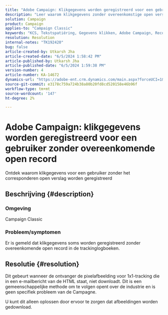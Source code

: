 ```yaml
---
title: "Adobe Campaign: Klikgegevens worden geregistreerd voor een gebruiker zonder overeenkomende open record"
description: "Leer waarom klikgegevens zonder overeenkomstige open verslag in het volgende registreren zouden kunnen registreren."
solution: Campaign
product: Campaign
applies-to: "Campaign Classic"
keywords: "KCS, Tekstspatiëring, Gegevens klikken, Adobe Campaign, Record openen, Tekstspatiëring wordt geopend "
resolution: Resolution
internal-notes: "TK192420"
bug: false
article-created-by: Utkarsh Jha
article-created-date: "6/5/2024 1:58:42 PM"
article-published-by: Utkarsh Jha
article-published-date: "6/5/2024 1:59:38 PM"
version-number: 4
article-number: KA-14672
dynamics-url: "https://adobe-ent.crm.dynamics.com/main.aspx?forceUCI=1&pagetype=entityrecord&etn=knowledgearticle&id=fa3d4cb4-4323-ef11-840a-000d3a37eaf2"
source-git-commit: e3178c759a724b38a80b20fd8cd520158e46b96f
workflow-type: tm+mt
source-wordcount: '147'
ht-degree: 2%

---
```


# Adobe Campaign: klikgegevens worden geregistreerd voor een gebruiker zonder overeenkomende open record


Ontdek waarom klikgegevens voor een gebruiker zonder het corresponderen open verslag worden geregistreerd

## Beschrijving {#description}


### Omgeving

Campaign Classic

### Probleem/symptomen

Er is gemeld dat klikgegevens soms worden geregistreerd zonder overeenkomende open record in de trackinglogboeken.


## Resolutie {#resolution}


Dit gebeurt wanneer de ontvanger de pixelafbeelding voor 1x1-tracking die in een e-mailbericht van de HTML staat, niet downloadt. Dit is een gemeenschappelijke methode om te volgen opent over de industrie en is geen specifiek probleem van de Campagne.

U kunt dit alleen oplossen door ervoor te zorgen dat afbeeldingen worden gedownload.




